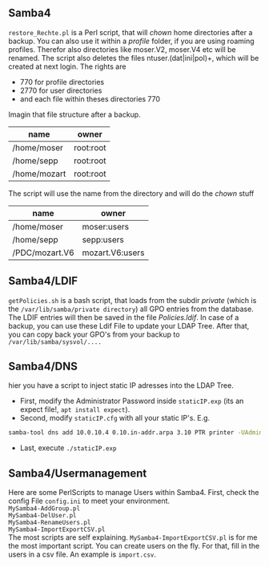 ## Samba4
`restore_Rechte.pl` is a Perl script, that will *chown* home directories after a backup.
You can also use it within a *profile* folder, if you
are using roaming profiles. Therefor also directories like moser.V2, moser.V4 etc
will be renamed.
The script also deletes the files ntuser\.(dat|ini|pol)+, which will be created at next login.
The rights are
- 770 for profile directories
- 2770 for user directories
- and each file within theses directories 770

Imagin that file structure after a backup.

name        | owner          
------------ | -------------
/home/moser       | root\:root
/home/sepp        | root\:root
/home/mozart      | root\:root

The script will use the name from the directory and will do the *chown* stuff

name        | owner          
------------ | -------------
/home/moser       | moser\:users
/home/sepp        | sepp\:users
/PDC/mozart.V6    | mozart.V6\:users

## Samba4/LDIF
`getPolicies.sh` is a bash script, that loads from the subdir *private* (which is the
`/var/lib/samba/private directory`) all GPO entries from the database. The LDIF entries will
then be saved in the file *Policies.ldif*.
In case of a backup, you can use these Ldif File to update your LDAP Tree. After that,
you can copy back your GPO's from your backup to `/var/lib/samba/sysvol/....`  

## Samba4/DNS
hier you have a script to inject static IP adresses into the LDAP Tree.
- First, modify the Administrator Password inside `staticIP.exp` (its an expect file!, `apt install expect`).
- Second, modify `staticIP.cfg` with all your static IP's. E.g.
```bash
samba-tool dns add 10.0.10.4 0.10.in-addr.arpa 3.10 PTR printer -UAdministrator
```

- Last, execute `./staticIP.exp`


## Samba4/Usermanagement
Here are some PerlScripts to manage Users within Samba4. First, check the config File `config.ini` to meet your environment.  
`MySamba4-AddGroup.pl`  
`MySamba4-DelUser.pl`  
`MySamba4-RenameUsers.pl`  
`MySamba4-ImportExportCSV.pl`  
The most scripts are self explaining.
`MySamba4-ImportExportCSV.pl` is for me the most important script. You can create users on the fly. For that, fill in the users in a csv file. An example is `import.csv`.
